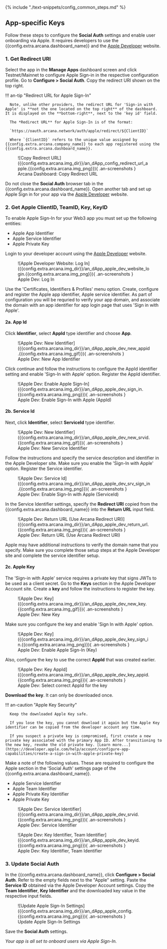{% include "./text-snippets/config_common_steps.md" %}

## App-specific Keys

Follow these steps to configure the **Social Auth** settings and enable user onboarding via Apple. It requires developers to use the {{config.extra.arcana.dashboard_name}} and the [Apple Developer](https://developer.apple.com/) website.

### 1. Get Redirect URI  

Select the app in the **Manage Apps** dashboard screen and click Testnet/Mainnet to configure Apple Sign-in in the respective configuration profile. Go to **Configure > Social Auth**. Copy the redirect URI shown on the top right.

!!! an-tip "Redirect URL for Apple Sign-In"

      Note, unlike other providers, the redirect URL for 'Sign-in with Apple' is **not the one located on the top right** of the dashboard. It is displayed on the **bottom-right**, next to the 'key id' field.
      
      The *Redirect URL** for Apple Sign-In is of the format:

      `https://oauth.arcana.network/auth/apple/redirect/${ClientID}`

      Where `{ClientID}` refers to the unique value assigned by {{config.extra.arcana.company_name}} to each app registered using the {{config.extra.arcana.dashboard_name}}. 

<figure markdown="span">
  ![Copy Redirect URL]({{config.extra.arcana.img_dir}}/an_dApp_config_redirect_url_apple.{{config.extra.arcana.img_png}}){ .an-screenshots }
  <figcaption>Arcana Dashboard: Copy Redirect URL</figcaption>
</figure>

Do not close the **Social Auth** browser tab in the {{config.extra.arcana.dashboard_name}}. Open another tab and set up Apple Sign in for your app via the [Apple Developer](https://developer.apple.com/) website. 

### 2. Get Apple ClientID, TeamID, Key, KeyID

To enable Apple Sign-In for your Web3 app you must set up the following entities:

* Apple App Identifier
* Apple Service Identifier
* Apple Private Key

Login to your developer account using the [Apple Developer](https://developer.apple.com/) website. 

<figure markdown="span">
  ![Apple Developer Website: Log In]({{config.extra.arcana.img_dir}}/an_dApp_apple_dev_website_login.{{config.extra.arcana.img_png}}){ .an-screenshots }
  <figcaption>Apple Dev: Log In</figcaption>
</figure>

Use the 'Certificates, Identifiers & Profiles' menu option. Create, configure and register the Apple app identifier, Apple service identifier. As part of configuration you will be requried to verify your app domain, and associate the domain with an app identifier for app login page that uses 'Sign in with Apple'.

#### 2a. App Id

Click **Identifier**, select **AppId** type identifier and choose **App**. 

<figure markdown="span">
  ![Apple Dev: New Identifier]({{config.extra.arcana.img_dir}}/an_dApp_apple_dev_new_appid.{{config.extra.arcana.img_gif}}){ .an-screenshots }
  <figcaption>Apple Dev: New App Identifier </figcaption>
</figure>

Click continue and follow the instructions to configure the AppId identifier setting and enable 'Sign-In with Apple' option. Register the AppId identifier.

<figure markdown="span">
  ![Apple Dev: Enable Apple Sign-In]({{config.extra.arcana.img_dir}}/an_dApp_apple_dev_sign_in.{{config.extra.arcana.img_png}}){ .an-screenshots }
  <figcaption>Apple Dev: Enable Sign-In with Apple (AppId)</figcaption>
</figure>

#### 2b. Service Id

Next, click **Identifier**, select **ServiceId** type identifier.

<figure markdown="span">
  ![Apple Dev: New Identifier]({{config.extra.arcana.img_dir}}/an_dApp_apple_dev_new_srvid.{{config.extra.arcana.img_gif}}){ .an-screenshots }
  <figcaption>Apple Dev: New Service Identifier </figcaption>
</figure>

Follow the instructions and specify the service description and identifier in the Apple Developer site. Make sure you enable the 'Sign-In with Apple' option. Register the Service identifier. 

<figure markdown="span">
  ![Apple Dev: Service Id]({{config.extra.arcana.img_dir}}/an_dApp_apple_dev_srv_sign_in.{{config.extra.arcana.img_png}}){ .an-screenshots }
  <figcaption>Apple Dev: Enable Sign-In with Apple (ServiceId)</figcaption>
</figure>

In the Service Identifier settings, specify the **Redirect URI** copied from the {{config.extra.arcana.dashboard_name}} into the **Return URL** input field.

<figure markdown="span">
  ![Apple Dev: Return URL (Use Arcana Redirect URI)]({{config.extra.arcana.img_dir}}/an_dApp_apple_dev_return_url.{{config.extra.arcana.img_png}}){ .an-screenshots }
  <figcaption>Apple Dev: Return URL (Use Arcana Redirect URI)</figcaption>
</figure>

Apple may have additional instructions to verify the domain name that you specify. Make sure you complete those setup steps at the Apple Developer site and complete the service identifier setup.

#### 2c. Apple Key

The 'Sign-in with Apple' service requires a private key that signs JWTs to be used as a client secret. Go to the **Keys** section in the Apple Developer Account site. Create a **key** and follow the instructions to register the key. 

<figure markdown="span">
  ![Apple Dev: Key]({{config.extra.arcana.img_dir}}/an_dApp_apple_dev_new_key.{{config.extra.arcana.img_gif}}){ .an-screenshots }
  <figcaption>Apple Dev: New Key</figcaption>
</figure>

Make sure you configure the key and enable 'Sign In with Apple' option. 

<figure markdown="span">
  ![Apple Dev: Key]({{config.extra.arcana.img_dir}}/an_dApp_apple_dev_key_sign_in.{{config.extra.arcana.img_png}}){ .an-screenshots }
  <figcaption>Apple Dev: Enable Apple Sign-In (Key)</figcaption>
</figure>

Also, configure the key to use the correct **AppId** that was created earlier.

<figure markdown="span">
  ![Apple Dev: Key AppId]({{config.extra.arcana.img_dir}}/an_dApp_apple_dev_key_appid.{{config.extra.arcana.img_png}}){ .an-screenshots }
  <figcaption>Apple Dev: Select correct AppId for the key</figcaption>
</figure>

**Download the key**. It can only be downloaded once. 

!!! an-caution "Apple Key Security"

      Keep the downloaded Apple Key safe. 
      
      If you lose the key, you cannot download it again but the Apple Key identifier can be copied from the developer account any time. 
      
      If you suspect a private key is compromised, first create a new private key associated with the primary App ID. After transitioning to the new key, revoke the old private key. [Learn more...](https://developer.apple.com/help/account/configure-app-capabilities/create-a-sign-in-with-apple-private-key)

Make a note of the following values. These are required to configure the Apple section in the 'Social Auth' settings page of the {{config.extra.arcana.dashboard_name}}.

* Apple Service Identifier
* Apple Team Identifier
* Apple Private Key Identifier
* Apple Private Key

<figure markdown="span">
  ![Apple Dev: Service Identifier]({{config.extra.arcana.img_dir}}/an_dApp_apple_dev_srvid.{{config.extra.arcana.img_png}}){ .an-screenshots }
  <figcaption>Apple Dev: Service Identifier</figcaption>
</figure>

<figure markdown="span">
  ![Apple Dev: Key Identifier, Team Identifier]({{config.extra.arcana.img_dir}}/an_dApp_apple_dev_keyid.{{config.extra.arcana.img_png}}){ .an-screenshots }
  <figcaption>Apple Dev: Key Identifier, Team Identifier</figcaption>
</figure>

### 3. Update Social Auth

In the {{config.extra.arcana.dashboard_name}}, click **Configure > Social Auth**. Refer to the empty fields next to the "Apple" setting. Paste the **Service ID** obtained via the Apple Developer Account settings. Copy the **Team Identifier**, **Key Identifier** and the downloaded key value in the respective input fields.

<figure markdown="span">
  ![Update Apple Sign-In Settings]({{config.extra.arcana.img_dir}}/an_dApp_apple_config.{{config.extra.arcana.img_png}}){ .an-screenshots }
  <figcaption>Update Apple Sign-In Settings</figcaption>
</figure>

Save the **Social Auth** settings.

*Your app is all set to onboard users via Apple Sign-In.*
